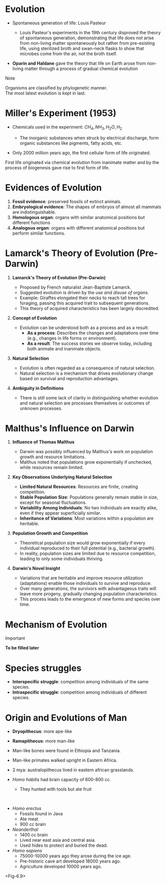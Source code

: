 # Evolution 
- Spontaneous generation of life: Louis Pasteur 
    - Louis Pasteur's experiments in the 19th century disproved the theory of spontaneous generation, demonstrating that life does not arise from non-living matter spontaneously but rather from pre-existing life, using sterilized broth and swan-neck flasks to show that microbes come from the air, not the broth itself.

- **Oparin and Haldane** gave the theory that life on Earth arose from non-living matter through a process of gradual chemical evolution

> [!NOTE]
> Organisms are classified by phylogenetic manner.  
> The most latest evolution is kept in last. 

# Miller's Experiment (1953)
- Chemicals used in the experiment: $CH_4, NH_3, H_2O, H_2$
    - The inorganic substances when struck by electrical discharge, form organic substances like pigments, fatty acids, etc. 

- Only 2000 million years ago, the first cellular form of life originated. 

First life originated via chemical evolution from inanimate matter and by the process of biogenesis gave rise to first form of life. 

# Evidences of Evolution 
1. **Fossil evidence**: preserved fossils of extinct animals.
2. **Embryological evidence**: The shapes of embryos of almost all mammals are indistinguishable. 
3. **Homologous organ**: organs with similar anatomical positions but different functions 
4. **Analogous organ**: organs with different anatomical positions but perform similar functions. 

# Lamarck's Theory of Evolution (Pre-Darwin)
1. **Lamarck's Theory of Evolution (Pre-Darwin)**
   - Proposed by French naturalist Jean-Baptiste Lamarck.
   - Suggested evolution is driven by the *use and disuse of organs*.
   - Example: Giraffes elongated their necks to reach tall trees for foraging, passing this acquired trait to subsequent generations.
   - This theory of acquired characteristics has been largely discredited.

2. **Concept of Evolution**
   - Evolution can be understood both as a process and as a result:
     - **As a process**: Describes the changes and adaptations over time (e.g., changes in life forms or environment).
     - **As a result**: The success stories we observe today, including both animate and inanimate objects.

3. **Natural Selection**
   - Evolution is often regarded as a consequence of natural selection.
   - Natural selection is a mechanism that drives evolutionary change based on survival and reproduction advantages.

4. **Ambiguity in Definitions**
   - There is still some lack of clarity in distinguishing whether evolution and natural selection are processes themselves or outcomes of unknown processes.

# Malthus's Influence on Darwin
1. **Influence of Thomas Malthus**
   - Darwin was possibly influenced by Malthus's work on population growth and resource limitations.
   - Malthus noted that populations grow exponentially if unchecked, while resources remain limited.

2. **Key Observations Underlying Natural Selection**
   - **Limited Natural Resources**: Resources are finite, creating competition.
   - **Stable Population Size**: Populations generally remain stable in size, except for seasonal fluctuations.
   - **Variability Among Individuals**: No two individuals are exactly alike, even if they appear superficially similar.
   - **Inheritance of Variations**: Most variations within a population are heritable.

3. **Population Growth and Competition**
   - Theoretical population size would grow exponentially if every individual reproduced to their full potential (e.g., bacterial growth).
   - In reality, population sizes are limited due to resource competition, leading to only some individuals thriving.

4. **Darwin's Novel Insight**
   - Variations that are heritable and improve resource utilization (adaptations) enable those individuals to survive and reproduce.
   - Over many generations, the survivors with advantageous traits will leave more progeny, gradually changing population characteristics.
   - This process leads to the emergence of new forms and species over time.

# Mechanism of Evolution 
> [!IMPORTANT]
> **To be filled later**

# Species struggles 
- **Interspecific struggle**: competition among individuals of the same species. 
- **Intraspecific struggle**: competition among individuals of different species. 

# Origin and Evolutions of Man
- **Dryopithecus**: more ape-like 
- **Ramapithecus**: more man-like 

- Man-like bones were found in Ethiopia and Tanzania. 
- Man-like primates walked upright in Eastern Africa. 
- 2 mya: australopithecus lived in eastern african grasslands. 
- *Homo habilis* had brain capacity of 600-800 cc. 
    - They hunted with tools but ate fruit 

<br>

- *Homo erectus*
    - Fossils found in Java 
    - Ate meat 
    - 900 cc brain
- *Neanderthal* 
    - 1400 cc brain 
    - Lived near east asia and central asia. 
    - Used hides to protect and buried the dead. 
- *Homo sapiens* 
    - 75000-10000 years ago they arose during the ice age. 
    - Pre-historic cave art developed 18000 years ago. 
    - Agriculture developed 10000 years ago. 

<Fig-6.9>